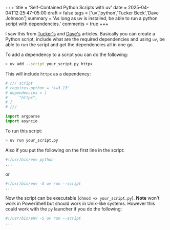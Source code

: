 +++
title = 'Self-Contained Python Scripts with uv'
date = 2025-04-04T12:25:47-05:00
draft = false
tags = ['uv','python','Tucker Beck','Dave Johnson']
summary = 'As long as uv is installed, be able to run a python script with dependencies.'
comments = true
+++

I saw this from [Tucker's](https://blog.dusktreader.dev/2025/03/29/self-contained-python-scripts-with-uv/)
and [Dave's](https://thisdavej.com/share-python-scripts-like-a-pro-uv-and-pep-723-for-easy-deployment/) 
articles.
Basically you can create a Python script, include what are the required dependencies and using `uv`, be able
to run the script and get the dependencies all in one go.

To add a dependency to a script you can do the following:

```bash
> uv add --script your_script.py httpx
```

This will include `httpx` as a dependency:

```python
# /// script
# requires-python = ">=3.13"
# dependencies = [
#     "httpx",
# ]
# ///

import argparse
import asyncio
```

To run this script:

```bash
> uv run your_script.py
```

Also if you put the following on the first line in the script:

```python
#!/usr/bin/env python
...
```
or
```python
#!/usr/bin/env -S uv run --script
...
```

Now the script can be executable (`chmod +x your_script.py`).
**Note** won't work in PowerShell but should work in Unix-like systems.
However this could work with the `py` launcher if you do the following:

```python
#!/usr/bin/env -S uv run --script
...
```
